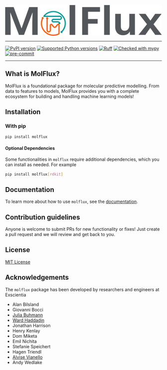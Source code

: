 <picture>
  <source media="(prefers-color-scheme: dark)" srcset="docs/source/_static/MolFlux_logo_final_MolFlux%20logo%20name-cropped.svg">
  <img alt="Molflux logo" src="docs/source/_static/MolFlux_logo_final_MolFlux%20logo%20name%20Grey-cropped.svg">
</picture>

---

[![PyPI version](https://img.shields.io/pypi/v/molflux)](https://pypi.org/project/molflux/)
[![Supported Python versions](https://img.shields.io/badge/python-3.10%20%7C%203.11-blue.svg)](https://docs.python.org/3/whatsnew/index.html)
[![Ruff](https://img.shields.io/endpoint?url=https://raw.githubusercontent.com/charliermarsh/ruff/main/assets/badge/v2.json)](https://github.com/charliermarsh/ruff)
[![Checked with mypy](https://img.shields.io/badge/mypy-checked-blue)](http://mypy-lang.org/)
[![pre-commit](https://img.shields.io/badge/pre--commit-enabled-brightgreen?logo=pre-commit)](https://github.com/pre-commit/pre-commit)

---

## What is MolFlux?

MolFlux is a foundational package for molecular predictive modelling. From data to features to models, MolFlux provides
you with a complete ecosystem for building and handling machine learning models!

## Installation
### With pip

```bash
pip install molflux
```

#### Optional Dependencies

Some functionalities in `molflux` require additional dependencies, which you can install as needed. For example

```bash
pip install molflux[rdkit]
```

## Documentation

To learn more about how to use ``molflux``, see the [documentation](https://exscientia.github.io/molflux/).

## Contribution guidelines

Anyone is welcome to submit PRs for new functionality or fixes! Just create a pull request and we will review and get back to
you.

## License
[MIT License](LICENSE)

## Acknowledgements

The ``molflux`` package has been developed by researchers and engineers at Exscientia

* Alan Bilsland
* Giovanni Bocci
* [Julia Buhmann](https://github.com/juliabuhmann)
* [Ward Haddadin](https://github.com/wardhaddadin1)
* Jonathan Harrison
* Henry Kenlay
* Dom Miketa
* Emil Nichita
* Stefanie Speichert
* Hagen Triendl
* [Alvise Vianello](https://github.com/amv213)
* Andy Wedlake
